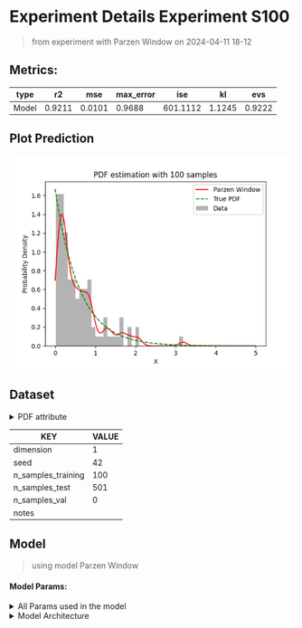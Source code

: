 # Experiment Details Experiment S100
> from experiment with Parzen Window
> on 2024-04-11 18-12
## Metrics:
                                                                    
| type  | r2     | mse    | max_error | ise      | kl     | evs    |
|-------|--------|--------|-----------|----------|--------|--------|
| Model | 0.9211 | 0.0101 | 0.9688    | 601.1112 | 1.1245 | 0.9222 |
                                                                    
## Plot Prediction

<img src="pdf_ab9b8dc4.png">

## Dataset

<details><summary>PDF attribute</summary>

#### Dimension 1
                               
| type        | rate | weight |
|-------------|------|--------|
| exponential | 0.6  | 1      |
                               
</details>
                              
| KEY                | VALUE |
|--------------------|-------|
| dimension          | 1     |
| seed               | 42    |
| n_samples_training | 100   |
| n_samples_test     | 501   |
| n_samples_val      | 0     |
| notes              |       |
                              
## Model
> using model Parzen Window
#### Model Params:
<details><summary>All Params used in the model </summary>

                           
| KEY | VALUE             |
|-----|-------------------|
| h   | 0.100002985361425 |
                           
</details>

<details><summary>Model Architecture </summary>

ParzenWindow_Model(h=0.100002985361425, training=array([1.40171379, 0.16787657, 0.87159631, 1.87457757, 0.62793651,
       0.65341418, 0.23213689, 0.09226395, 0.18910752, 0.2477912 ,
       0.13414582, 0.73625152, 0.25025202, 0.04624629, 0.41119227,
       0.75852411, 0.14275797, 0.38493404, 0.19314673, 0.17816833,
       0.83451839, 0.04381701, 0.81260279, 0.16802947, 0.09944154,
       0.01268385, 0.78903411, 0.33812286, 0.23865375, 0.07778016,
       0.82550931, 3.18592968, 0.9869195 , 0.35551452, 0.57396167,
       0.90477683, 0.19924129, 0.55489334, 0.49264296, 0.45180885,
       0.1732698 , 0.0854885 , 0.03280387, 0.269169  , 0.5609756 ,
       1.15097547, 0.19754532, 0.31861177, 0.04544322, 1.35112714,
       1.84944674, 0.67073526, 0.43615841, 0.22813133, 1.28695043,
       0.1127394 , 0.58049963, 0.41068976, 0.92503214, 0.10256996,
       0.272687  , 0.23965543, 0.54905109, 0.17658007, 1.63758627,
       0.89284367, 1.00584052, 0.05587931, 0.40415771, 0.14621937,
       0.17174579, 0.27784533, 0.31684234, 0.28338056, 0.01723291,
       1.50578903, 2.04245358, 1.67078857, 0.40119496, 0.07615496,
       0.80551719, 0.1727813 , 0.44991063, 0.21499224, 0.21251113,
       1.28012532, 0.80365516, 0.11162106, 0.85047208, 0.71241097,
       0.65517357, 1.69408143, 0.05444696, 0.50771615, 0.62668403,
       0.62952443, 0.06908168, 2.08562376, 0.15485452, 1.24041262]))
</details>

